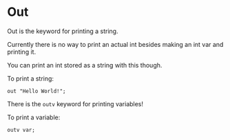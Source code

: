 # Out
 Out is the keyword for printing a string.

 Currently there is no way to print an actual int besides making an int var and printing it.

 You can print an int stored as a string with this though.

 To print a string:

 ```
 out "Hello World!";
 ```

 There is the `outv` keyword for printing variables!

 To print a variable:

 ```
 outv var;
 ```
